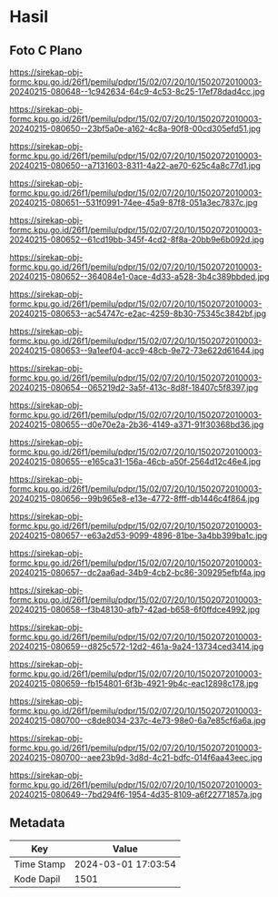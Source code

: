 # Hasil

## Foto C Plano

https://sirekap-obj-formc.kpu.go.id/26f1/pemilu/pdpr/15/02/07/20/10/1502072010003-20240215-080648--1c942634-64c9-4c53-8c25-17ef78dad4cc.jpg

https://sirekap-obj-formc.kpu.go.id/26f1/pemilu/pdpr/15/02/07/20/10/1502072010003-20240215-080650--23bf5a0e-a162-4c8a-90f8-00cd305efd51.jpg

https://sirekap-obj-formc.kpu.go.id/26f1/pemilu/pdpr/15/02/07/20/10/1502072010003-20240215-080650--a7131603-8311-4a22-ae70-625c4a8c77d1.jpg

https://sirekap-obj-formc.kpu.go.id/26f1/pemilu/pdpr/15/02/07/20/10/1502072010003-20240215-080651--531f0991-74ee-45a9-87f8-051a3ec7837c.jpg

https://sirekap-obj-formc.kpu.go.id/26f1/pemilu/pdpr/15/02/07/20/10/1502072010003-20240215-080652--61cd19bb-345f-4cd2-8f8a-20bb9e6b092d.jpg

https://sirekap-obj-formc.kpu.go.id/26f1/pemilu/pdpr/15/02/07/20/10/1502072010003-20240215-080652--364084e1-0ace-4d33-a528-3b4c389bbded.jpg

https://sirekap-obj-formc.kpu.go.id/26f1/pemilu/pdpr/15/02/07/20/10/1502072010003-20240215-080653--ac54747c-e2ac-4259-8b30-75345c3842bf.jpg

https://sirekap-obj-formc.kpu.go.id/26f1/pemilu/pdpr/15/02/07/20/10/1502072010003-20240215-080653--9a1eef04-acc9-48cb-9e72-73e622d61644.jpg

https://sirekap-obj-formc.kpu.go.id/26f1/pemilu/pdpr/15/02/07/20/10/1502072010003-20240215-080654--065219d2-3a5f-413c-8d8f-18407c5f8397.jpg

https://sirekap-obj-formc.kpu.go.id/26f1/pemilu/pdpr/15/02/07/20/10/1502072010003-20240215-080655--d0e70e2a-2b36-4149-a371-91f30368bd36.jpg

https://sirekap-obj-formc.kpu.go.id/26f1/pemilu/pdpr/15/02/07/20/10/1502072010003-20240215-080655--e165ca31-156a-46cb-a50f-2564d12c46e4.jpg

https://sirekap-obj-formc.kpu.go.id/26f1/pemilu/pdpr/15/02/07/20/10/1502072010003-20240215-080656--99b965e8-e13e-4772-8fff-db1446c4f864.jpg

https://sirekap-obj-formc.kpu.go.id/26f1/pemilu/pdpr/15/02/07/20/10/1502072010003-20240215-080657--e63a2d53-9099-4896-81be-3a4bb399ba1c.jpg

https://sirekap-obj-formc.kpu.go.id/26f1/pemilu/pdpr/15/02/07/20/10/1502072010003-20240215-080657--dc2aa6ad-34b9-4cb2-bc86-309295efbf4a.jpg

https://sirekap-obj-formc.kpu.go.id/26f1/pemilu/pdpr/15/02/07/20/10/1502072010003-20240215-080658--f3b48130-afb7-42ad-b658-6f0ffdce4992.jpg

https://sirekap-obj-formc.kpu.go.id/26f1/pemilu/pdpr/15/02/07/20/10/1502072010003-20240215-080659--d825c572-12d2-461a-9a24-13734ced3414.jpg

https://sirekap-obj-formc.kpu.go.id/26f1/pemilu/pdpr/15/02/07/20/10/1502072010003-20240215-080659--fb154801-6f3b-4921-9b4c-eac12898c178.jpg

https://sirekap-obj-formc.kpu.go.id/26f1/pemilu/pdpr/15/02/07/20/10/1502072010003-20240215-080700--c8de8034-237c-4e73-98e0-6a7e85cf6a6a.jpg

https://sirekap-obj-formc.kpu.go.id/26f1/pemilu/pdpr/15/02/07/20/10/1502072010003-20240215-080700--aee23b9d-3d8d-4c21-bdfc-014f6aa43eec.jpg

https://sirekap-obj-formc.kpu.go.id/26f1/pemilu/pdpr/15/02/07/20/10/1502072010003-20240215-080649--7bd294f6-1954-4d35-8109-a6f22771857a.jpg


## Metadata

| Key        | Value               |
| ---------- | ------------------- |
| Time Stamp | 2024-03-01 17:03:54 |
| Kode Dapil | 1501                |



